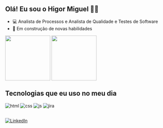 ## Olá! Eu sou o Higor Miguel ✌🏻

- 💻 Analista de Processos e Analista de Qualidade e Testes de Software
- 📝 Em construção de novas habilidades

<div>
  <img align="center" height=145 src="https://github-readme-stats.vercel.app/api?username=chevicovich&show_icons=true&theme=tokyonight"/>
  <img align="center" height=145 src="https://github-readme-stats.vercel.app/api/top-langs?username=chevicovich&hide_progress=true&theme=tokyonight"/>
  
</div>

## Tecnologias que eu uso no meu dia 
<div>
  <img align="center" alt="html" src="https://img.shields.io/badge/HTML5-E34F26?style=for-the-badge&logo=html5&logoColor=white" />
  <img align="center" alt="css" src="https://img.shields.io/badge/CSS-239120?&style=for-the-badge&logo=css3&logoColor=white" />
  <img align="center" alt="js" src="https://img.shields.io/badge/JavaScript-323330?style=for-the-badge&logo=javascript&logoColor=F7DF1E" />
  <img align="center" alt="jira" src="https://img.shields.io/badge/Jira-0052CC?style=for-the-badge&logo=Jira&logoColor=white" />
                 
</div><br/>

[![LinkedIn](https://img.shields.io/badge/LinkedIn-0077B5?style=for-the-badge&logo=linkedin&logoColor=white)](https://www.linkedin.com/in/higor-miguel-327061123/)

